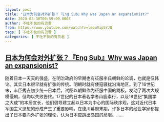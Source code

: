 ```yaml
---
layout: post
title: "日本为何会对外扩张？『Eng Sub』Why was Japan an expansionist?"
date: 2020-08-30T00:59:09.000Z
author: 不吐不快的有货君
from: https://www.youtube.com/watch?v=leouVip5YJQ
tags: [ 不吐不快的有货君 ]
categories: [ 不吐不快的有货君 ]
---
```

<!--1598749149000-->
[日本为何会对外扩张？『Eng Sub』Why was Japan an expansionist?](https://www.youtube.com/watch?v=leouVip5YJQ)
------

<div>
随着日本一天天的强盛，在明治政府的早期也有征服李氏朝鲜的论调，也就是征韩论。其实日本很早就有扩张的传统。明朝时就有倭寇骚扰沿海地区。到了16世纪末，丰臣秀吉初步统一日本后，试图以朝鲜作为征服中国的跳板，发动了两次大规模侵朝，但均以失败告终。17世纪的日本著名学者山鹿素行，以及18世纪“集国学之大成”的本居宣长，他们倡导建立起以日本为中心的国际秩序观，这对近代日本军国主义思想的形成产生了重要影响。在德川幕府末期，许多日本的经世学家都提出了日本要向外扩张的理论，认为日本应跳出岛国的局限。......
</div>

